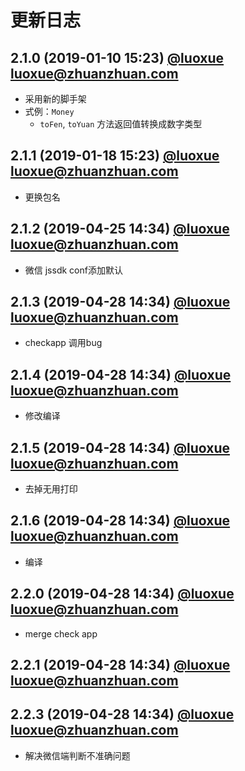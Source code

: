 # 更新日志

## 2.1.0 (2019-01-10 15:23) [@luoxue <luoxue@zhuanzhuan.com>]()

* 采用新的脚手架
* 式例：`Money`
  * `toFen`, `toYuan` 方法返回值转换成数字类型

## 2.1.1 (2019-01-18 15:23) [@luoxue <luoxue@zhuanzhuan.com>]()

* 更换包名

## 2.1.2 (2019-04-25 14:34) [@luoxue <luoxue@zhuanzhuan.com>]()

* 微信 jssdk conf添加默认

## 2.1.3 (2019-04-28 14:34) [@luoxue <luoxue@zhuanzhuan.com>]()

* checkapp 调用bug

## 2.1.4 (2019-04-28 14:34) [@luoxue <luoxue@zhuanzhuan.com>]()

* 修改编译

## 2.1.5 (2019-04-28 14:34) [@luoxue <luoxue@zhuanzhuan.com>]()

* 去掉无用打印

## 2.1.6 (2019-04-28 14:34) [@luoxue <luoxue@zhuanzhuan.com>]()

* 编译

## 2.2.0 (2019-04-28 14:34) [@luoxue <luoxue@zhuanzhuan.com>]()

* merge check app

## 2.2.1 (2019-04-28 14:34) [@luoxue <luoxue@zhuanzhuan.com>]()

## 2.2.3 (2019-04-28 14:34) [@luoxue <luoxue@zhuanzhuan.com>]()

* 解决微信端判断不准确问题

